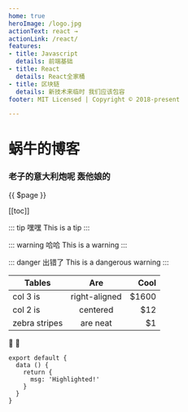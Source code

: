 ```yaml
---
home: true
heroImage: /logo.jpg
actionText: react →
actionLink: /react/
features:
- title: Javascript
  details: 前端基础
- title: React
  details: React全家桶
- title: 区块链
  details: 新技术来临时 我们应该包容
footer: MIT Licensed | Copyright © 2018-present

---
```


# 蜗牛的博客

### 老子的意大利炮呢 轰他娘的

{{ $page }}

[[toc]]

::: tip 嘿嘿
This is a tip
:::

::: warning 哈哈
This is a warning
:::

::: danger 出错了
This is a dangerous warning
:::

| Tables        | Are           | Cool  |
| ------------- |:-------------:| -----:|
| col 3 is      | right-aligned | $1600 |
| col 2 is      | centered      |   $12 |
| zebra stripes | are neat      |    $1 |
:tada: :100:


``` js{4}
export default {
  data () {
    return {
      msg: 'Highlighted!'
    }
  }
}
```
